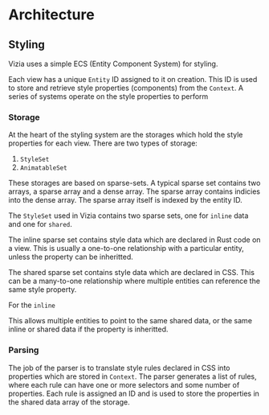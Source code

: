 # Architecture


## Styling

Vizia uses a simple ECS (Entity Component System) for styling.

Each view has a unique `Entity` ID assigned to it on creation. This ID is used to store and retrieve style properties (components) from the `Context`. A series of systems operate on the style properties to perform 

### Storage
At the heart of the styling system are the storages which hold the style properties for each view. There are two types of storage:

1. `StyleSet`
2. `AnimatableSet`

These storages are based on sparse-sets. A typical sparse set contains two arrays, a sparse array and a dense array. The sparse array contains indicies into the dense array. The sparse array itself is indexed by the entity ID.

The `StyleSet` used in Vizia contains two sparse sets, one for `inline` data and one for `shared`. 

The inline sparse set contains style data which are declared in Rust code on a view. This is usually a one-to-one relationship with a particular entity, unless the property can be inheritted.

The shared sparse set contains style data which are declared in CSS. This can be a many-to-one relationship where multiple entities can reference the same style property.

For the `inline` 

This allows multiple entities to point to the same shared data, or the same inline or shared data if the property is inheritted.

### Parsing
The job of the parser is to translate style rules declared in CSS into properties which are stored in `Context`. The parser generates a list of rules, where each rule can have one or more selectors and some number of properties. Each rule is assigned an ID and is used to store the properties in the shared data array of the storage. 